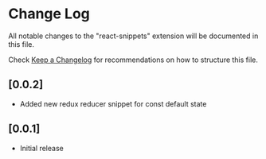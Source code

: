 # Change Log
All notable changes to the "react-snippets" extension will be documented in this file.

Check [Keep a Changelog](http://keepachangelog.com/) for recommendations on how to structure this file.

## [0.0.2]

- Added new redux reducer snippet for const default state

## [0.0.1]

- Initial release
